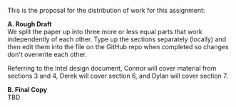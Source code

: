 This is the proposal for the distribution of work for this assignment:

**A. Rough Draft**  
We split the paper up into three more or less equal parts that work independently of each other. Type up the sections separately (locally) and then edit them into the file on the GitHub repo when completed so changes don't overwrite each other.  
  
Referring to the Intel design document, Connor will cover material from sections 3 and 4, Derek will cover section 6, and Dylan will cover section 7.  

**B. Final Copy**  
TBD
